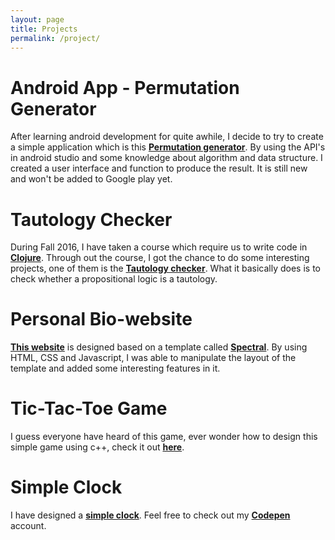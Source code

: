```yaml
---
layout: page
title: Projects
permalink: /project/
---
```

# Android App - Permutation Generator

After learning android development for quite awhile, I decide to try to create a simple application which is this **[Permutation generator](https://github.com/clementpeihengtan/Permutation-Generator/)**. By using the API's in android studio and some knowledge about algorithm and data structure. I created a user interface and function to produce the result. It is still new and won't be added to Google play yet.

# Tautology Checker

During Fall 2016, I have taken a course which require us to write code in **[Clojure](https://clojure.org/)**. Through out the course, I got the chance to do some interesting projects, one of them is the **[Tautology checker](https://github.com/clementpeihengtan/Tautology-Checker)**. What it basically does is to check whether a propositional logic is a tautology.

# Personal Bio-website

**[This website](http://clementpeihengtan.github.io)** is designed based on a template called **[Spectral](https://html5up.net/spectral)**. By using HTML, CSS and Javascript, I was able to manipulate the layout of the template and added some interesting features in it. 

# Tic-Tac-Toe Game

I guess everyone have heard of this game, ever wonder how to design this simple game using c++, check it out **[here](https://github.com/clementpeihengtan/tic-tac-toe-game)**. 

# Simple Clock

I have designed a **[simple clock](http://codepen.io/clement_peiheng_tan/pen/wWBWmm)**. Feel free to check out my **[Codepen](http://codepen.io/clement_peiheng_tan/)** account.

